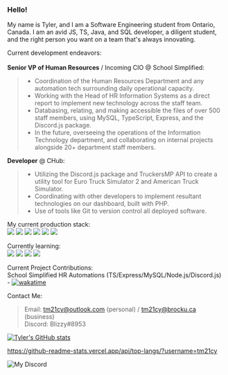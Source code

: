 ### Hello!
My name is Tyler, and I am a Software Engineering student from Ontario, Canada. I am an avid JS, TS, Java, and SQL developer, a diligent student, and the right person you want on a team that's always innovating.

Current development endeavors:<br><br>
**Senior VP of Human Resources** / Incoming CIO @ School Simplified:
> - Coordination of the Human Resources Department and any automation tech surrounding daily operational capacity.<br>
> - Working with the Head of HR Information Systems as a direct report to implement new technology across the staff team.<br>
> - Databasing, relating, and making accessible the files of over 500 staff members, using MySQL, TypeScript, Express, and the Discord.js package.<br>
> - In the future, overseeing the operations of the Information Technology department, and collaborating on internal projects alongside 20+ department staff members.<br>

**Developer** @ CHub:
> - Utilizing the Discord.js package and TruckersMP API to create a utility tool for Euro Truck Simulator 2 and American Truck Simulator.<br>
> - Coordinating with other developers to implement resultant technologies on our dashboard, built with PHP.<br>
> - Use of tools like Git to version control all deployed software.<br>

My current production stack:<br>
<img src="https://shields.io/badge/TypeScript-3178C6?logo=TypeScript&logoColor=FFF&style=flat-square">
<img src="https://shields.io/badge/JavaScript-f7df1e?logo=Javascript&logoColor=000&style=flat-square">
<img src="https://shields.io/badge/MySQL-00758F?logo=mysql&logoColor=white&style=flat-square">
<img src="https://shields.io/badge/Express-black?logo=express&logoColor=white&style=flat-square">
<img src="https://shields.io/badge/HTML-white?logo=html5&logoColor=orange&style=flat-square">
<img src="https://shields.io/badge/CSS-blue?logo=css3&logoColor=white&style=flat-square"><br>

Currently learning:<br>
<img src="https://shields.io/badge/Assembly-grey?logo=webassembly&logoColor=white&style=flat-square">
<img src="https://shields.io/badge/Rust-brown?logo=rust&logoColor=white&style=flat-square">
<img src="https://shields.io/badge/C/C++-lightblue?logo=c&logoColor=black&style=flat-square">
<img src="https://shields.io/badge/Python-darkgreen?logo=python&logoColor=white&style=flat-square">



Current Project Contributions:<br>
School Simplified HR Automations (TS/Express/MySQL/Node.js/Discord.js) - [![wakatime](https://wakatime.com/badge/user/e6ebf991-1e27-45c7-b9ca-a751fdf5ae15/project/a5714a41-c122-4c8d-8393-04f7bf3e318e.svg)](https://wakatime.com/badge/user/e6ebf991-1e27-45c7-b9ca-a751fdf5ae15/project/a5714a41-c122-4c8d-8393-04f7bf3e318e)

Contact Me:
> Email: tm21cy@outlook.com (personal) / tm21cy@brocku.ca (business)<br>
> Discord: Blizzy#8953<br>

[![Tyler's GitHub stats](https://github-readme-stats.vercel.app/api?username=tm21cy)](https://github.com/tm21cy/github-readme-stats)

https://github-readme-stats.vercel.app/api/top-langs/?username=tm21cy

![My Discord](https://discord-readme-badge.vercel.app/api?id=413462464022446084)
